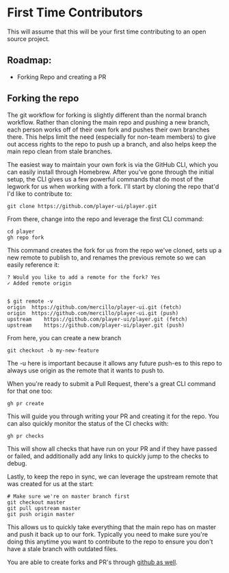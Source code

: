 # First Time Contributors
This will assume that this will be your first time contributing to an open source project.

## Roadmap: 

- Forking Repo and creating a PR

## Forking the repo
The git workflow for forking is slightly different than the normal branch workflow. Rather than cloning the main repo and pushing a new branch, each person works off of their own fork and pushes their own branches there. This helps limit the need (especially for non-team members) to give out access rights to the repo to push up a branch, and also helps keep the main repo clean from stale branches.

The easiest way to maintain your own fork is via the GitHub CLI, which you can easily install through Homebrew. After you've gone through the initial setup, the CLI gives us a few powerful commands that do most of the legwork for us when working with a fork. I'll start by cloning the repo that'd I'd like to contribute to:

```
git clone https://github.com/player-ui/player.git
``````

From there, change into the repo and leverage the first CLI command:

```
cd player
gh repo fork
```

This command creates the fork for us from the repo we've cloned, sets up a new remote to publish to, and renames the previous remote so we can easily reference it:


```
? Would you like to add a remote for the fork? Yes
✓ Added remote origin


$ git remote -v
origin	https://github.com/mercillo/player-ui.git (fetch)
origin	https://github.com/mercillo/player-ui.git (push)
upstream	https://github.com/player-ui/player.git (fetch)
upstream	https://github.com/player-ui/player.git (push)
```

From here, you can create a new branch

```
git checkout -b my-new-feature
```

The -u here is important because it allows any future push-es to this repo to always use origin as the remote that it wants to push to.

When you're ready to submit a Pull Request, there's a great CLI command for that one too:

```
gh pr create
```
This will guide you through writing your PR and creating it for the repo. You can also quickly monitor the status of the CI checks with:

```
gh pr checks
```
This will show all checks that have run on your PR and if they have passed or failed, and additionally add any links to quickly jump to the checks to debug.

Lastly, to keep the repo in sync, we can leverage the upstream remote that was created for us at the start:

```
# Make sure we're on master branch first
git checkout master
git pull upstream master
git push origin master
``````

This allows us to quickly take everything that the main repo has on master and push it back up to our fork. Typically you need to make sure you're doing this anytime you want to contribute to the repo to ensure you don't have a stale branch with outdated files.

You are able to create forks and PR's through [github as well](https://github.com/player-ui/player).



